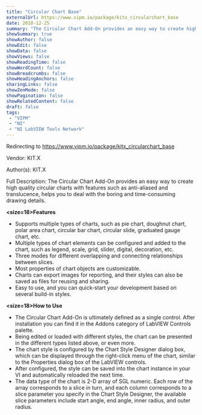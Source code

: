 ```yaml
---
title: "Circular Chart Base"
externalUrl: https://www.vipm.io/package/kitx_circularchart_base
date: 2018-12-25
summary: "The Circular Chart Add-On provides an easy way to create high quality circular charts."
showSummary: true
showAuthor: false
showEdit: false
showData: false
showViews: false
showReadingTime: false
showWordCount: false
showBreadcrumbs: false
showHeadingAnchors: false
sharingLinks: false
showZenMode: false
showPagination: false
showRelatedContent: false
draft: false
tags:
 - "VIPM"
 - "NI"
 - "NI LabVIEW Tools Network"
---
```


Redirecting to https://www.vipm.io/package/kitx_circularchart_base

Vendor: KIT.X

Author(s): KIT.X
 
Full Description:
The Circular Chart Add-On provides an easy way to create high quality circular charts with features such as anti-aliased and translucence, helps you to deal with the boring and time-consuming drawing details.

**<size=18>Features</size>**
- Supports multiple types of charts, such as pie chart, doughnut chart, polar area chart, circular bar chart, circular slide, graduated gauge chart, etc.
- Multiple types of chart elements can be configured and added to the chart, such as legend, scale, grid, slider, digital, decoration, etc.
- Three modes for different overlapping and connecting relationships between slices.
- Most properties of chart objects are customizable.
- Charts can export images for reporting, and their styles can also be saved as files for reusing and sharing.
- Easy to use, and you can quick-start your development based on several build-in styles.

**<size=18>How to Use</size>**
- The Circular Chart Add-On is ultimately defined as a single control. After installation you can find it in the Addons category of LabVIEW Controls palette. 
- Being edited or loaded with different styles, the chart can be presented in the different types listed above, or even more. 
- The chart style is configured by the Chart Style Designer dialog box, which can be displayed through the right-click menu of the chart, similar to the Properties dialog box of the LabVIEW controls. 
- After configured, the style can be saved into the chart instance in your VI and automatically reloaded the next time.
- The data type of the chart is 2-D array of SGL numeric. Each row of the array corresponds to a slice in turn, and each column corresponds to a slice parameter you specify in the Chart Style Designer, the available slice parameters include start angle, end angle, inner radius, and outer radius.